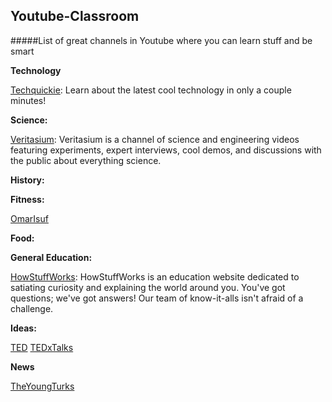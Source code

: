 ## Youtube-Classroom
#####List of great channels in Youtube where you can learn stuff and be smart


**Technology**

[Techquickie](https://www.youtube.com/user/Techquickie/): Learn about the latest cool technology in only a couple minutes!

**Science:**

[Veritasium](https://www.youtube.com/channel/UCHnyfMqiRRG1u-2MsSQLbXA): Veritasium is a channel of science and engineering videos featuring experiments, expert interviews, cool demos, and   discussions with the public about everything science.

**History:**

**Fitness:**

[OmarIsuf](https://www.youtube.com/user/OmarIsuf)

**Food:**

**General Education:**

[HowStuffWorks](https://www.youtube.com/user/HowStuffWorks): HowStuffWorks is an education website dedicated to satiating curiosity and explaining the world around you. You've got questions; we've got answers! Our team of know-it-alls isn't afraid of a challenge.

**Ideas:**

[TED](https://www.youtube.com/user/TEDtalksDirector/featured)
[TEDxTalks](https://www.youtube.com/user/TEDxTalks)

**News**

[TheYoungTurks](https://www.youtube.com/user/TheYoungTurks)
